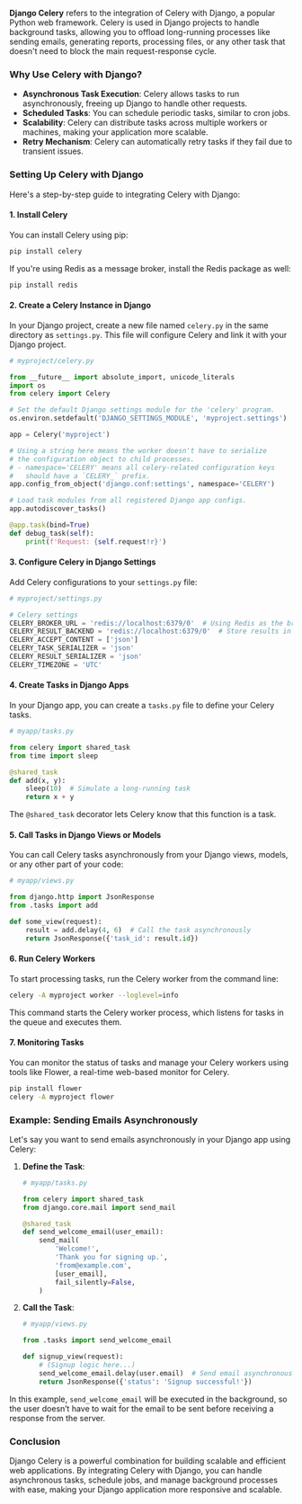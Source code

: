 **Django Celery** refers to the integration of Celery with Django, a popular Python web framework. Celery is used in Django projects to handle background tasks, allowing you to offload long-running processes like sending emails, generating reports, processing files, or any other task that doesn't need to block the main request-response cycle.

### Why Use Celery with Django?
- **Asynchronous Task Execution**: Celery allows tasks to run asynchronously, freeing up Django to handle other requests.
- **Scheduled Tasks**: You can schedule periodic tasks, similar to cron jobs.
- **Scalability**: Celery can distribute tasks across multiple workers or machines, making your application more scalable.
- **Retry Mechanism**: Celery can automatically retry tasks if they fail due to transient issues.

### Setting Up Celery with Django

Here's a step-by-step guide to integrating Celery with Django:

#### 1. **Install Celery**
You can install Celery using pip:

```bash
pip install celery
```

If you're using Redis as a message broker, install the Redis package as well:

```bash
pip install redis
```

#### 2. **Create a Celery Instance in Django**
In your Django project, create a new file named `celery.py` in the same directory as `settings.py`. This file will configure Celery and link it with your Django project.

```python
# myproject/celery.py

from __future__ import absolute_import, unicode_literals
import os
from celery import Celery

# Set the default Django settings module for the 'celery' program.
os.environ.setdefault('DJANGO_SETTINGS_MODULE', 'myproject.settings')

app = Celery('myproject')

# Using a string here means the worker doesn't have to serialize
# the configuration object to child processes.
# - namespace='CELERY' means all celery-related configuration keys
#   should have a `CELERY_` prefix.
app.config_from_object('django.conf:settings', namespace='CELERY')

# Load task modules from all registered Django app configs.
app.autodiscover_tasks()

@app.task(bind=True)
def debug_task(self):
    print(f'Request: {self.request!r}')
```

#### 3. **Configure Celery in Django Settings**
Add Celery configurations to your `settings.py` file:

```python
# myproject/settings.py

# Celery settings
CELERY_BROKER_URL = 'redis://localhost:6379/0'  # Using Redis as the broker
CELERY_RESULT_BACKEND = 'redis://localhost:6379/0'  # Store results in Redis
CELERY_ACCEPT_CONTENT = ['json']
CELERY_TASK_SERIALIZER = 'json'
CELERY_RESULT_SERIALIZER = 'json'
CELERY_TIMEZONE = 'UTC'
```

#### 4. **Create Tasks in Django Apps**
In your Django app, you can create a `tasks.py` file to define your Celery tasks.

```python
# myapp/tasks.py

from celery import shared_task
from time import sleep

@shared_task
def add(x, y):
    sleep(10)  # Simulate a long-running task
    return x + y
```

The `@shared_task` decorator lets Celery know that this function is a task.

#### 5. **Call Tasks in Django Views or Models**
You can call Celery tasks asynchronously from your Django views, models, or any other part of your code:

```python
# myapp/views.py

from django.http import JsonResponse
from .tasks import add

def some_view(request):
    result = add.delay(4, 6)  # Call the task asynchronously
    return JsonResponse({'task_id': result.id})
```

#### 6. **Run Celery Workers**
To start processing tasks, run the Celery worker from the command line:

```bash
celery -A myproject worker --loglevel=info
```

This command starts the Celery worker process, which listens for tasks in the queue and executes them.

#### 7. **Monitoring Tasks**
You can monitor the status of tasks and manage your Celery workers using tools like Flower, a real-time web-based monitor for Celery.

```bash
pip install flower
celery -A myproject flower
```

### Example: Sending Emails Asynchronously
Let's say you want to send emails asynchronously in your Django app using Celery:

1. **Define the Task**:

   ```python
   # myapp/tasks.py

   from celery import shared_task
   from django.core.mail import send_mail

   @shared_task
   def send_welcome_email(user_email):
       send_mail(
           'Welcome!',
           'Thank you for signing up.',
           'from@example.com',
           [user_email],
           fail_silently=False,
       )
   ```

2. **Call the Task**:

   ```python
   # myapp/views.py

   from .tasks import send_welcome_email

   def signup_view(request):
       # (Signup logic here...)
       send_welcome_email.delay(user.email)  # Send email asynchronously
       return JsonResponse({'status': 'Signup successful!'})
   ```

In this example, `send_welcome_email` will be executed in the background, so the user doesn’t have to wait for the email to be sent before receiving a response from the server.

### Conclusion
Django Celery is a powerful combination for building scalable and efficient web applications. By integrating Celery with Django, you can handle asynchronous tasks, schedule jobs, and manage background processes with ease, making your Django application more responsive and scalable.